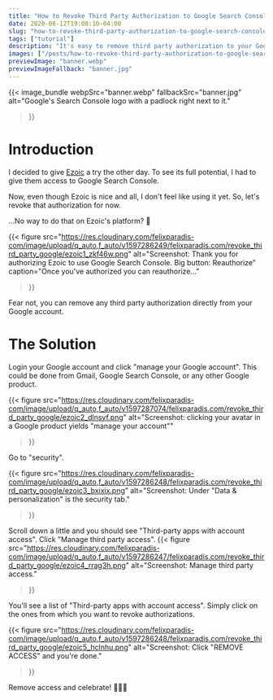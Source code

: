 ```yaml
---
title: "How to Revoke Third Party Authorization to Google Search Console"
date: 2020-08-12T19:08:10-04:00
slug: "how-to-revoke-third-party-authorization-to-google-search-console" 
tags: ["tutorial"]
description: "It's easy to remove third party authorization to your Google account, even if the third party isn't helpful!"
images: ["/posts/how-to-revoke-third-party-authorization-to-google-search-console/banner.jpg"]
previewImage: "banner.webp"
previewImageFallback: "banner.jpg"
---
```


{{< image_bundle
    webpSrc="banner.webp" 
    fallbackSrc="banner.jpg"
    alt="Google's Search Console logo with a padlock right next to it."
>}}

# Introduction 
I decided to give [Ezoic](https://ezoic.com/) a try the other day. To see its full potential, I had to give them access to Google Search Console. 

Now, even though Ezoic is nice and all, I don't feel like using it yet. So, let's revoke that authorization for now.

...No way to do that on Ezoic's platform? 🤨

{{< figure 
    src="https://res.cloudinary.com/felixparadis-com/image/upload/q_auto,f_auto/v1597286249/felixparadis.com/revoke_third_party_google/ezoic1_zkf46w.png" 
    alt="Screenshot: Thank you for authorizing Ezoic to use Google Search Console. Big button: Reauthorize"
    caption="Once you've authorized you can reauthorize..."
>}}

Fear not, you can remove any third party authorization directly from your Google account.

# The Solution

Login your Google account and click "manage your Google account". This could be done from Gmail, Google Search Console, or any other Google product.

{{< figure 
    src="https://res.cloudinary.com/felixparadis-com/image/upload/q_auto,f_auto/v1597287074/felixparadis.com/revoke_third_party_google/ezoic2_dlnsyf.png" 
    alt="Screenshot: clicking your avatar in a Google product yields \"manage your account\""
>}}

Go to "security".

{{< figure 
    src="https://res.cloudinary.com/felixparadis-com/image/upload/q_auto,f_auto/v1597286248/felixparadis.com/revoke_third_party_google/ezoic3_bxixix.png" 
    alt="Screenshot: Under \"Data & personalization\" is the security tab."
>}}

Scroll down a little and you should see "Third-party apps with account access". Click "Manage third party access".
{{< figure 
    src="https://res.cloudinary.com/felixparadis-com/image/upload/q_auto,f_auto/v1597286247/felixparadis.com/revoke_third_party_google/ezoic4_rrag3h.png" 
    alt="Screenshot: Manage third party access."
>}}

You'll see a list of "Third-party apps with account access". Simply click on the ones from which you want to revoke authorizations.

{{< figure 
    src="https://res.cloudinary.com/felixparadis-com/image/upload/q_auto,f_auto/v1597286248/felixparadis.com/revoke_third_party_google/ezoic5_hclnhu.png" 
    alt="Screenshot: Click \"REMOVE ACCESS\" and you're done."
>}}
 
Remove access and celebrate! 🎉💪🍾
